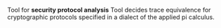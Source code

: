Tool for **security protocol analysis**
Tool decides trace equivalence for cryptographic protocols specified in a dialect of the applied pi calculus.


